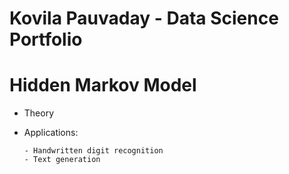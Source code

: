 # Kovila Pauvaday - Data Science Portfolio
# Hidden Markov Model
- Theory
- Applications:
  
      - Handwritten digit recognition
      - Text generation
